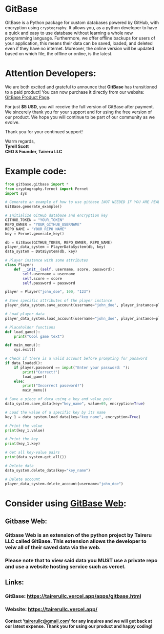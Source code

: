 # GitBase

GitBase is a Python package for custom databases powered by GitHub, with encryption using `cryptography`. It allows you, as a python developer to have a quick and easy to use database without learning a whole new programming language. Furthermore, we offer offline backups for users of your application, this means their data can be saved, loaded, and deleted even if they have no internet. Moreover, the online version will be updated based on which file, the offline or online, is the latest.

# Attention Developers: 

We are both excited and grateful to announce that **GitBase** has transitioned to a paid product! You can now purchase it directly from our website: [GitBase Product Page](https://tairerullc.vercel.app/apps/gitbase.html).

For just **$5 USD**, you will receive the full version of GitBase after payment. We sincerely thank you for your support and for using the free version of our product. We hope you will continue to be part of our community as we evolve. 

Thank you for your continued support!

Warm regards,  
**Tyrell Scott**  
**CEO & Founder, Taireru LLC**

# Example code: 

```py
from gitbase.gitbase import *
from cryptography.fernet import Fernet
import sys

# Generate an example of how to use gitbase [NOT NEEDED IF YOU ARE READING THIS]
GitBase.generate_example()

# Initialize GitHub database and encryption key
GITHUB_TOKEN = "YOUR_TOKEN"
REPO_OWNER = "YOUR_GITHUB_USERNAME"
REPO_NAME = "YOUR_REPO_NAME"
key = Fernet.generate_key()

db = GitBase(GITHUB_TOKEN, REPO_OWNER, REPO_NAME)
player_data_system = PlayerDataSystem(db, key)
data_system = DataSystem(db, key)

# Player instance with some attributes
class Player:
    def __init__(self, username, score, password):
        self.username = username
        self.score = score
        self.password = password

player = Player("john_doe", 100, "123")

# Save specific attributes of the player instance
player_data_system.save_account(username="john_doe", player_instance=player, encryption=True, attributes=["username", "score", "password"])

# Load player data
player_data_system.load_account(username="john_doe", player_instance=player, encryption=True)

# Placeholder functions
def load_game():
    print("Cool game text")

def main_menu():
    sys.exit()

# Check if there is a valid account before prompting for password
if data_loaded():
    if player.password == input("Enter your password: "):
        print("Correct!")
        load_game()
    else:
        print("Incorrect password!")
        main_menu()

# Save a piece of data using a key and value pair
data_system.save_data(key="key_name", value=69, encryption=True)

# Load the value of a specific key by its name
key_1 = data_system.load_data(key="key_name", encryption=True)

# Print the value
print(key_1.value)

# Print the key
print(key_1.key)

# Get all key-value pairs
print(data_system.get_all())

# Delete data
data_system.delete_data(key="key_name")

# Delete account
player_data_system.delete_account(username="john_doe")
```

# Consider using [GitBase Web](https://tairerullc.vercel.app/apps/gitbase_web.html): 
## Gitbase Web: 

### Gitbase Web is an extension of the python project by Taireru LLC called GitBase. This extension allows the developer to veiw all of their saved data via the web.
### Please note that to view said data you **MUST** use a private repo and use a website hosting service such as vercel.

## Links: 
### GitBase: https://tairerullc.vercel.app/apps/gitbase.html
### Website: https://tairerullc.vercel.app/


#### Contact 'tairerullc@gmail.com' for any inquires and we will get back at our latest expense. Thank you for using our product and happy coding!
